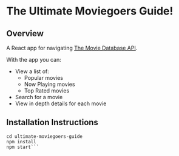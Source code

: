 # The Ultimate Moviegoers Guide!

## Overview

A React app for navigating [The Movie Database API](https://www.themoviedb.org/documentation/api).

With the app you can:

* View a list of:
	* Popular movies
	* Now Playing movies
	* Top Rated movies
* Search for a movie
* View in depth details for each movie

## Installation Instructions

```git clone git@github.com:johnnymueller/ultimate-moviegoers-guide.git
cd ultimate-moviegoers-guide
npm install
npm start```